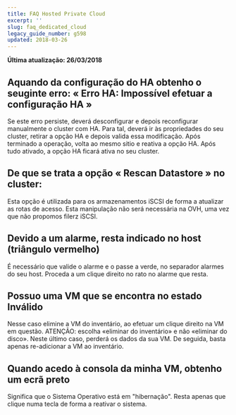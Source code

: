```yaml
---
title: FAQ Hosted Private Cloud
excerpt: ''
slug: faq_dedicated_cloud
legacy_guide_number: g598
updated: 2018-03-26
---
```


**Última atualização: 26/03/2018**

## Aquando da configuração do HA obtenho o seuginte erro: « Erro HA: Impossível efetuar a configuração HA »
Se este erro persiste, deverá desconfigurar e depois reconfigurar manualmente o cluster com HA. Para tal, deverá ir às propriedades do seu cluster, retirar a opção HA e depois valida essa modificação. Após terminado a operação, volta ao mesmo sitio e reativa a opção HA. Após tudo ativado, a opção HA ficará ativa no seu cluster.


## De que se trata a opção « Rescan Datastore » no cluster:
Esta opção é utilizada para os armazenamentos iSCSI de forma a atualizar as rotas de acesso.
Esta manipulação não será necessária na OVH, uma vez que não propomos filerz iSCSI.


## Devido a um alarme, resta indicado no host (triângulo vermelho)
É necessário que valide o alarme e o passe a verde, no separador alarmes do seu host. Proceda a um clique direito no rato no alarme que resta.


## Possuo uma VM que se encontra no estado Inválido
Nesse caso elimine a VM do inventário, ao efetuar um clique direito na VM em questão.
ATENÇÃO: escolha «eliminar do inventário» e não «eliminar do disco». Neste último caso, perderá os dados da sua VM.
De seguida, basta apenas re-adicionar a VM ao inventário.


## Quando acedo à consola da minha VM, obtenho um ecrã preto
Significa que o Sistema Operativo está em "hibernação". Resta apenas que clique numa tecla de forma a reativar o sistema.

